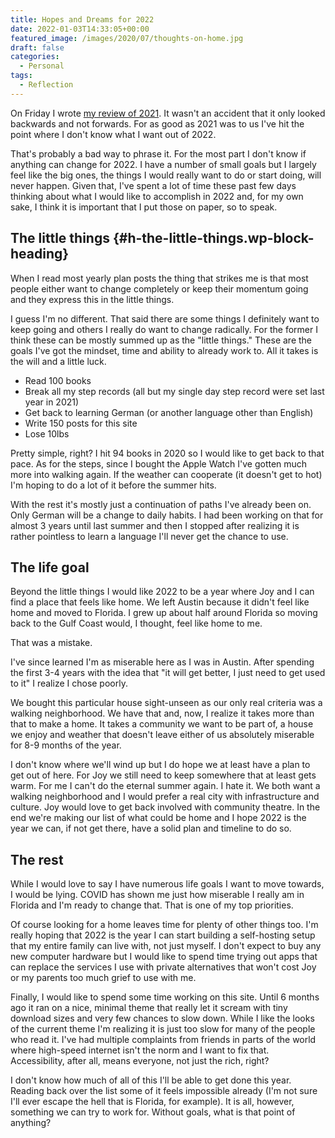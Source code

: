 ```yaml
---
title: Hopes and Dreams for 2022
date: 2022-01-03T14:33:05+00:00
featured_image: /images/2020/07/thoughts-on-home.jpg
draft: false
categories:
  - Personal
tags:
  - Reflection
---
```


On Friday I wrote [my review of 2021][1]. It wasn't an accident that it only looked backwards and not forwards. For as good as 2021 was to us I've hit the point where I don't know what I want out of 2022.

That's probably a bad way to phrase it. For the most part I don't know if anything can change for 2022. I have a number of small goals but I largely feel like the big ones, the things I would really want to do or start doing, will never happen. Given that, I've spent a lot of time these past few days thinking about what I would like to accomplish in 2022 and, for my own sake, I think it is important that I put those on paper, so to speak.

## The little things {#h-the-little-things.wp-block-heading}

When I read most yearly plan posts the thing that strikes me is that most people either want to change completely or keep their momentum going and they express this in the little things.

I guess I'm no different. That said there are some things I definitely want to keep going and others I really do want to change radically. For the former I think these can be mostly summed up as the "little things." These are the goals I've got the mindset, time and ability to already work to. All it takes is the will and a little luck.

* Read 100 books
* Break all my step records (all but my single day step record were set last year in 2021)
* Get back to learning German (or another language other than English)
* Write 150 posts for this site
* Lose 10lbs

Pretty simple, right? I hit 94 books in 2020 so I would like to get back to that pace. As for the steps, since I bought the Apple Watch I've gotten much more into walking again. If the weather can cooperate (it doesn't get to hot) I'm hoping to do a lot of it before the summer hits.

With the rest it's mostly just a continuation of paths I've already been on. Only German will be a change to daily habits. I had been working on that for almost 3 years until last summer and then I stopped after realizing it is rather pointless to learn a language I'll never get the chance to use.

## The life goal

Beyond the little things I would like 2022 to be a year where Joy and I can find a place that feels like home. We left Austin because it didn't feel like home and moved to Florida. I grew up about half around Florida so moving back to the Gulf Coast would, I thought, feel like home to me.

That was a mistake.

I've since learned I'm as miserable here as I was in Austin. After spending the first 3-4 years with the idea that "it will get better, I just need to get used to it" I realize I chose poorly.

We bought this particular house sight-unseen as our only real criteria was a walking neighborhood. We have that and, now, I realize it takes more than that to make a home. It takes a community we want to be part of, a house we enjoy and weather that doesn't leave either of us absolutely miserable for 8-9 months of the year.

I don't know where we'll wind up but I do hope we at least have a plan to get out of here. For Joy we still need to keep somewhere that at least gets warm. For me I can't do the eternal summer again. I hate it. We both want a walking neighborhood and I would prefer a real city with infrastructure and culture. Joy would love to get back involved with community theatre. In the end we're making our list of what could be home and I hope 2022 is the year we can, if not get there, have a solid plan and timeline to do so.

## The rest

While I would love to say I have numerous life goals I want to move towards, I would be lying. COVID has shown me just how miserable I really am in Florida and I'm ready to change that. That is one of my top priorities.

Of course looking for a home leaves time for plenty of other things too. I'm really hoping that 2022 is the year I can start building a self-hosting setup that my entire family can live with, not just myself. I don't expect to buy any new computer hardware but I would like to spend time trying out apps that can replace the services I use with private alternatives that won't cost Joy or my parents too much grief to use with me.

Finally, I would like to spend some time working on this site. Until 6 months ago it ran on a nice, minimal theme that really let it scream with tiny download sizes and very few chances to slow down. While I like the looks of the current theme I'm realizing it is just too slow for many of the people who read it. I've had multiple complaints from friends in parts of the world where high-speed internet isn't the norm and I want to fix that. Accessibility, after all, means everyone, not just the rich, right?

I don't know how much of all of this I'll be able to get done this year. Reading back over the list some of it feels impossible already (I'm not sure I'll ever escape the hell that is Florida, for example). It is all, however, something we can try to work for. Without goals, what is that point of anything?

 [1]: /2021/12/so-long-2021/